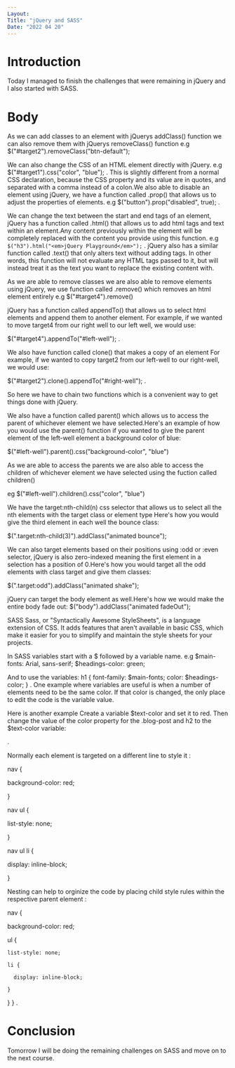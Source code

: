 ```yaml
---
Layout:
Title: "jQuery and SASS"
Date: "2022 04 20"
---
```


# Introduction
Today I managed to finish the challenges that were remaining in jQuery and I also started with SASS.

# Body
As we can add classes to an element with jQuerys addClass() function we can also remove them with jQuerys removeClass() function
e.g $("#target2").removeClass("btn-default");

We can also change the CSS of an HTML element directly with jQuery.
e.g $("#target1").css("color", "blue"); . 
This is slightly different from a normal CSS declaration, because the CSS property and its value are in quotes, and separated with a comma instead of a colon.We also able to disable an element using jQuery, we have a function called .prop() that allows us to adjust the properties of elements.
e.g $("button").prop("disabled", true); .


We can change the text between the start and end tags of an element, jQuery has a function called .html() that allows us to add html tags and text within an element.Any content previously within the element will be completely replaced with the content you provide using this function.
e.g `$("h3").html("<em>jQuery Playground</em>");` .
jQuery also has a similar function called .text() that only alters text without adding tags. In other words, this function will not evaluate any HTML tags passed to it, but will instead treat it as the text you want to replace the existing content with.

As we are able to remove classes we are also able to remove elements using jQuery, we use function called .remove() which removes an html element entirely
e.g $("#target4").remove()


jQuery has a function called appendTo() that allows us to select html elements and append them to another element.
For example, if we wanted to move target4 from our right well to our left well, we would use:

$("#target4").appendTo("#left-well"); .

We also have function called clone() that makes a copy of an element
For example, if we wanted to copy target2 from our left-well to our right-well, we would use:

$("#target2").clone().appendTo("#right-well"); . 

So here we have to chain two functions which is a convenient way to get things done with jQuery.


We also have a function called parent() which allows us to access the parent of whichever element we have selected.Here's an example of how you would use the parent() function if you wanted to give the parent element of the left-well element a background color of blue:

$("#left-well").parent().css("background-color", "blue")

As we are able to access the parents we are also able to access the children of whichever element we have selected using the fuction called children()

eg $("#left-well").children().css("color", "blue")



We have the target:nth-child(n) css selector that allows us to select all the nth elements with the target class or element type
Here's how you would give the third element in each well the bounce class:

$(".target:nth-child(3)").addClass("animated bounce");


We can also target elements based on their positions using :odd or :even selector, jQuery is also zero-indexed meaning the first element in a selection has a position of 0.Here's how you would target all the odd elements with class target and give them classes:

$(".target:odd").addClass("animated shake");

jQuery can target the body element as well.Here's how we would make the entire body fade out: $("body").addClass("animated fadeOut");


SASS 
Sass, or "Syntactically Awesome StyleSheets", is a language extension of CSS. It adds features that aren't available in basic CSS, which make it easier for you to simplify and maintain the style sheets for your projects.

In SASS variables start with a $ followed by a variable name.
e.g $main-fonts: Arial, sans-serif;
$headings-color: green;

And to use the variables:
h1 {
  font-family: $main-fonts;
  color: $headings-color;
} .
One example where variables are useful is when a number of elements need to be the same color. If that color is changed, the only place to edit the code is the variable value.

Here is another example
Create a variable $text-color and set it to red. Then change the value of the color property for the .blog-post and h2 to the $text-color variable:

<style type='text/scss'>
  $text-color:red;

  .blog-post, h2 {
    color: red;
    color:$text-color;
  }
</style> .


Normally each element is targeted on a different line to style it :

nav {

  background-color: red;
  
}

nav ul {

  list-style: none;
  
}

nav ul li {

  display: inline-block;
  
}

Nesting can help to orginize the code by placing child style rules within the respective parent element :

nav {

  background-color: red;

  ul {
  
    list-style: none;

    li {
    
      display: inline-block;
      
    }
  }
} .

# Conclusion
Tomorrow I will be doing the remaining challenges on SASS and move on to the next course.